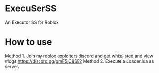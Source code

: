 # ExecuSerSS
An Executor SS for Roblox
# How to use
Method 1.
Join my roblox exploiters discord and get whitelisted and view #logs
https://discord.gg/gmF5jC8SE2
Method 2.
Execute a Loader.lua as server.
